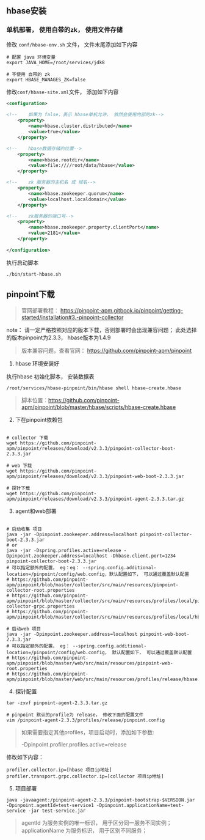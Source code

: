 ## hbase安装

### 单机部署， 使用自带的zk， 使用文件存储


修改 `conf/hbase-env.sh` 文件， 文件末尾添加如下内容
```shell
# 配置 java 环境变量
export JAVA_HOME=/root/services/jdk8

# 不使用 自带的 zk
export HBASE_MANAGES_ZK=false
```


修改`conf/hbase-site.xml`文件， 添加如下内容
```xml
<configuration>
    
<!--    如果为 false，表示 hbase单机允许， 依然会使用内部的zk-->
    <property>
        <name>hbase.cluster.distributed</name>
        <value>true</value>
    </property>

<!--    hbase数据存储的位置-->
    <property>
        <name>hbase.rootdir</name>
        <value>file:////root/data/hbase</value>
    </property>

<!--    zk 服务器的主机名 或 域名-->
    <property>
        <name>hbase.zookeeper.quorum</name>
        <value>localhost.localdomain</value>
    </property>

<!--    zk服务器的端口号-->
    <property>
        <name>hbase.zookeeper.property.clientPort</name>
        <value>2181</value>
    </property>
    
</configuration>

```

执行启动脚本
```shell
./bin/start-hbase.sh
```



## pinpoint下载

>官网部署教程： https://pinpoint-apm.gitbook.io/pinpoint/getting-started/installation#3.-pinpoint-collector


note： 请一定严格按照对应的版本下载，否则部署时会出现兼容问题； 此处选择的版本pinpoint为2.3.3， hbase版本为1.4.9

>版本兼容问题，查看官网： https://github.com/pinpoint-apm/pinpoint


1. hbase 环境安装好

执行hbase 初始化脚本， 安装数据表
```shell
/root/services/hbase-pinpoint/bin/hbase shell hbase-create.hbase
```

>脚本位置：https://github.com/pinpoint-apm/pinpoint/blob/master/hbase/scripts/hbase-create.hbase

2. 下在pinpoint依赖包
```shell

# collector 下载
wget https://github.com/pinpoint-apm/pinpoint/releases/download/v2.3.3/pinpoint-collector-boot-2.3.3.jar

# web 下载
wget https://github.com/pinpoint-apm/pinpoint/releases/download/v2.3.3/pinpoint-web-boot-2.3.3.jar

# 探针下载
wget https://github.com/pinpoint-apm/pinpoint/releases/download/v2.3.3/pinpoint-agent-2.3.3.tar.gz
```

3. agent和web部署

```shell

# 启动收集 项目
java -jar -Dpinpoint.zookeeper.address=localhost pinpoint-collector-boot-2.3.3.jar
# or
java -jar -Dspring.profiles.active=release -Dpinpoint.zookeeper.address=localhost -Dhbase.client.port=1234 pinpoint-collector-boot-2.3.3.jar
# 可以指定额外的配置， eg：eg： --spring.config.additional-location=/pinpoint/config/web.config，默认配置如下， 可以通过覆盖默认配置
# https://github.com/pinpoint-apm/pinpoint/blob/master/collector/src/main/resources/pinpoint-collector-root.properties
# https://github.com/pinpoint-apm/pinpoint/blob/master/collector/src/main/resources/profiles/local/pinpoint-collector-grpc.properties
# https://github.com/pinpoint-apm/pinpoint/blob/master/collector/src/main/resources/profiles/local/hbase.properties

# 启动web 项目
java -jar -Dpinpoint.zookeeper.address=localhost pinpoint-web-boot-2.3.3.jar
# 可以指定额外的配置， eg： --spring.config.additional-location=/pinpoint/config/web.config， 默认配置如下， 可以通过覆盖默认配置
# https://github.com/pinpoint-apm/pinpoint/blob/master/web/src/main/resources/pinpoint-web-root.properties
# https://github.com/pinpoint-apm/pinpoint/blob/master/web/src/main/resources/profiles/release/hbase.properties
```

4. 探针配置
```shell
tar -zxvf pinpoint-agent-2.3.3.tar.gz

# pinpoint 默认的profile为 release， 修改下面的配置文件
vim /pinpoint-agent-2.3.3/profiles/release/pinpoint.config
```

>如果需要指定其他profiles，项目启动时，添加如下参数:
>
> -Dpinpoint.profiler.profiles.active=release

修改如下内容：
```shell
profiler.collector.ip=[hbase 项目ip地址]
profiler.transport.grpc.collector.ip=[collector 项目ip地址]
```


5. 项目部署

```shell
java -javaagent:/pinpoint-agent-2.3.3/pinpoint-bootstrap-$VERSION.jar -Dpinpoint.agentId=test-service1 -Dpinpoint.applicationName=test-service -jar test-service.jar
```

>agentId 为服务实例的唯一标识， 用于区分同一服务不同实例； applicationName 为服务标识， 用于区别不同服务；